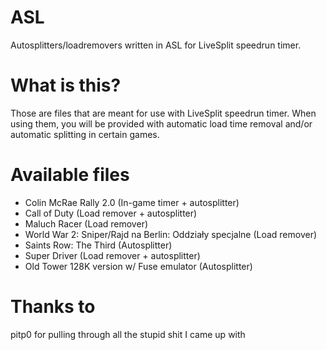 # ASL
Autosplitters/loadremovers written in ASL for LiveSplit speedrun timer.

# What is this?
Those are files that are meant for use with LiveSplit speedrun timer.
When using them, you will be provided with automatic load time removal and/or automatic splitting in certain games.

# Available files
- Colin McRae Rally 2.0 (In-game timer + autosplitter)
- Call of Duty (Load remover + autosplitter)
- Maluch Racer (Load remover)
- World War 2: Sniper/Rajd na Berlin: Oddziały specjalne (Load remover)
- Saints Row: The Third (Autosplitter)
- Super Driver (Load remover + autosplitter)
- Old Tower 128K version w/ Fuse emulator (Autosplitter)

# Thanks to
pitp0 for pulling through all the stupid shit I came up with
